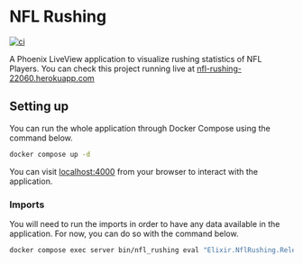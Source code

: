 # NFL Rushing
[![ci](https://github.com/cgerling/nfl-rushing/actions/workflows/ci.yml/badge.svg)](https://github.com/cgerling/nfl-rushing/actions/workflows/ci.yml)

A Phoenix LiveView application to visualize rushing statistics of NFL Players. 
You can check this project running live at [nfl-rushing-22060.herokuapp.com](https://nfl-rushing-22060.herokuapp.com/)

## Setting up

You can run the whole application through Docker Compose using the command below.

```bash
docker compose up -d
```

You can visit [localhost:4000](http://localhost:4000) from your browser to interact with the application.

### Imports

You will need to run the imports in order to have any data available in the application. For now, you can do so with the command below.

```bash
docker compose exec server bin/nfl_rushing eval "Elixir.NflRushing.ReleaseTasks.run_importer()"
```

